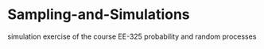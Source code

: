 # Sampling-and-Simulations
simulation exercise of the course EE-325 probability and random processes
